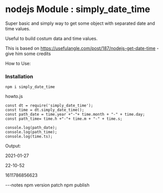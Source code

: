 # nodejs Module :  simply_date_time

Super basic and simply way to get some object with separated date and time values.

Useful to build costum data and time values.

This is based on https://usefulangle.com/post/187/nodejs-get-date-time  - give him some credits


How to Use:

### Installation
```
npm i simply_date_time
```

howto.js 
```
const dt = require('simply_date_time');
const time = dt.simply_date_time();
const path_date = time.year +"-"+ time.month + "-" + time.day;
const path_time= time.h +"-"+ time.m + "-" + time.s;

console.log(path_date);
console.log(path_time);
console.log(time.ts);
```

Output:

2021-01-27

22-10-52

1611786856623 







---notes
npm version patch
npm publish
